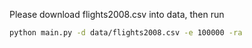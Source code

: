 Please download flights2008.csv into data, then run
```sh
python main.py -d data/flights2008.csv -e 100000 -ra
```

